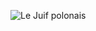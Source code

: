 ![Le Juif polonais](https://upload.wikimedia.org/wikipedia/commons/thumb/e/ed/Heinrich_Berann_NPS_Panorama_of_Yosemite_without_labels.jpg/500px-Heinrich_Berann_NPS_Panorama_of_Yosemite_without_labels.jpg)